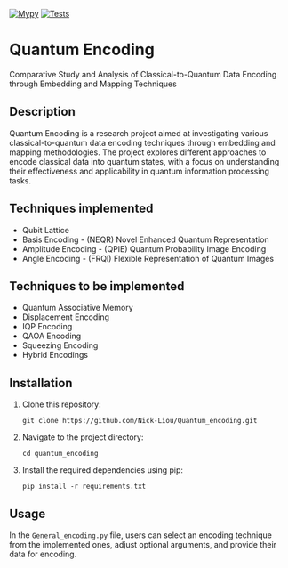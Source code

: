 [![Mypy](https://github.com/Nick-Liou/Quantum_encoding/actions/workflows/mypy.yml/badge.svg)](https://github.com/Nick-Liou/Quantum_encoding/actions/workflows/mypy.yml)
[![Tests](https://github.com/Nick-Liou/Quantum_encoding/actions/workflows/pytest.yml/badge.svg)](https://github.com/Nick-Liou/Quantum_encoding/actions/workflows/pytest.yml)
# Quantum Encoding
Comparative Study and Analysis of Classical-to-Quantum Data Encoding through Embedding and Mapping Techniques
<!-- Comparative Analysis of Classical-to-Quantum Mapping Techniques in Data Encoding -->

## Description

Quantum Encoding is a research project aimed at investigating various classical-to-quantum data encoding techniques through embedding and mapping methodologies. The project explores different approaches to encode classical data into quantum states, with a focus on understanding their effectiveness and applicability in quantum information processing tasks.

## Techniques implemented
- Qubit Lattice
- Basis Encoding - (NEQR) Novel Enhanced Quantum Representation 
- Amplitude Encoding - (QPIE) Quantum Probability Image Encoding  
- Angle Encoding - (FRQI) Flexible Representation of Quantum Images 

## Techniques to be implemented
- Quantum Associative Memory
- Displacement Encoding
- IQP Encoding
- QAOA Encoding
- Squeezing Encoding
- Hybrid Encodings


## Installation

1. Clone this repository:   
    ```
    git clone https://github.com/Nick-Liou/Quantum_encoding.git
    ```
2. Navigate to the project directory:   
    ```
    cd quantum_encoding
    ```
3. Install the required dependencies using pip:
    ```
    pip install -r requirements.txt
    ```
<!-- Use  "pipreqs" to auto generate the requirements  -->
<!-- mypy --ignore-missing-imports --explicit-package-bases  . -->

## Usage

In the `General_encoding.py` file, users can select an encoding technique from the implemented ones, adjust optional arguments, and provide their data for encoding.

